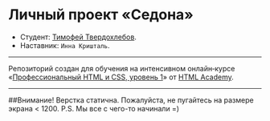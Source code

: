 # Личный проект «Седона»

* Студент: [Тимофей Твердохлебов](https://up.htmlacademy.ru/htmlcss/20/user/371011).
* Наставник: `Инна Кришталь`.

---

Репозиторий создан для обучения на интенсивном онлайн‑курсе «[Профессиональный HTML и CSS, уровень 1](https://htmlacademy.ru/intensive/htmlcss)» от [HTML Academy](https://htmlacademy.ru).

---

##Внимание!
Верстка статична. Пожалуйста, не пугайтесь на размере экрана < 1200. P.S. Мы все с чего-то начинали =)
